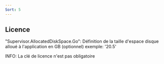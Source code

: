 ```yaml
---
Sort: 5
---
```

## Licence

"Supervisor.AllocatedDiskSpace.Go": Définition de la taille d'espace disque alloué à l'application en GB (optionnel)
exemple: '20.5'

INFO:
La clé de licence n'est pas obligatoire